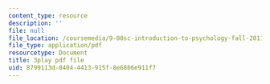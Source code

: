 ```yaml
---
content_type: resource
description: ''
file: null
file_location: /coursemedia/9-00sc-introduction-to-psychology-fall-2011/8799113d04044413915f8e6806e911f7_MYMYXhR2Ppw.pdf
file_type: application/pdf
resourcetype: Document
title: 3play pdf file
uid: 8799113d-0404-4413-915f-8e6806e911f7
---
```

